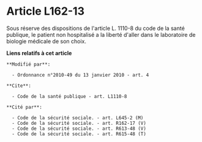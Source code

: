 # Article L162-13

Sous réserve des dispositions de l'article L. 1110-8 du code de la santé publique, le patient non hospitalisé a la liberté
d'aller dans le laboratoire de biologie médicale de son choix.

**Liens relatifs à cet article**

	**Modifié par**:

	  - Ordonnance n°2010-49 du 13 janvier 2010 - art. 4

	**Cite**:

	  - Code de la santé publique - art. L1110-8

	**Cité par**:

	  - Code de la sécurité sociale. - art. L645-2 (M)
	  - Code de la sécurité sociale. - art. R162-17 (V)
	  - Code de la sécurité sociale. - art. R613-48 (V)
	  - Code de la sécurité sociale. - art. R615-48 (T)
